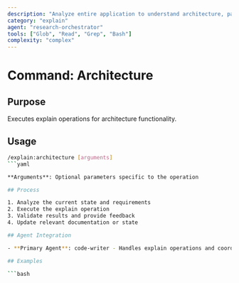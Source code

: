 ```yaml
---
description: "Analyze entire application to understand architecture, patterns, and how components work together"
category: "explain"
agent: "research-orchestrator"
tools: ["Glob", "Read", "Grep", "Bash"]
complexity: "complex"
---
```


# Command: Architecture

## Purpose

Executes explain operations for architecture functionality.

## Usage

```bash
/explain:architecture [arguments]
```yaml

**Arguments**: Optional parameters specific to the operation

## Process

1. Analyze the current state and requirements
2. Execute the explain operation
3. Validate results and provide feedback
4. Update relevant documentation or state

## Agent Integration

- **Primary Agent**: code-writer - Handles explain operations and coordination

## Examples

```bash
